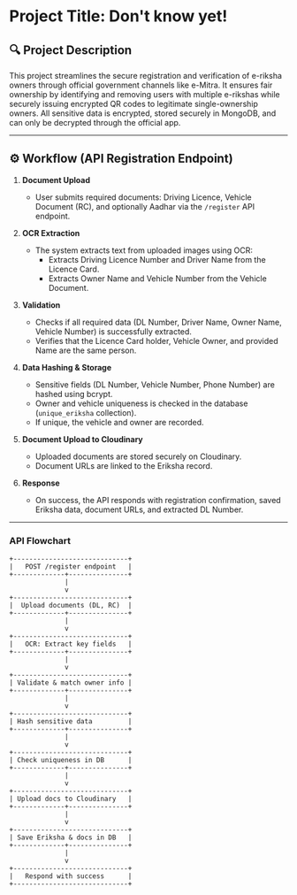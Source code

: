 # Project Title: Don't know yet!

## 🔍 Project Description

This project streamlines the secure registration and verification of e-riksha owners through official government channels like e-Mitra. It ensures fair ownership by identifying and removing users with multiple e-rikshas while securely issuing encrypted QR codes to legitimate single-ownership owners. All sensitive data is encrypted, stored securely in MongoDB, and can only be decrypted through the official app.

---



## ⚙️ Workflow (API Registration Endpoint)

1. **Document Upload**
   - User submits required documents: Driving Licence, Vehicle Document (RC), and optionally Aadhar via the `/register` API endpoint.

2. **OCR Extraction**
   - The system extracts text from uploaded images using OCR:
     - Extracts Driving Licence Number and Driver Name from the Licence Card.
     - Extracts Owner Name and Vehicle Number from the Vehicle Document.

3. **Validation**
   - Checks if all required data (DL Number, Driver Name, Owner Name, Vehicle Number) is successfully extracted.
   - Verifies that the Licence Card holder, Vehicle Owner, and provided Name are the same person.

4. **Data Hashing & Storage**
   - Sensitive fields (DL Number, Vehicle Number, Phone Number) are hashed using bcrypt.
   - Owner and vehicle uniqueness is checked in the database (`unique_eriksha` collection).
   - If unique, the vehicle and owner are recorded.

5. **Document Upload to Cloudinary**
   - Uploaded documents are stored securely on Cloudinary.
   - Document URLs are linked to the Eriksha record.

6. **Response**
   - On success, the API responds with registration confirmation, saved Eriksha data, document URLs, and extracted DL Number.

---

### API Flowchart

```text
+-----------------------------+
|   POST /register endpoint   |
+-------------+---------------+
              |
              v
+-----------------------------+
|  Upload documents (DL, RC)  |
+-------------+---------------+
              |
              v
+-----------------------------+
|   OCR: Extract key fields   |
+-------------+---------------+
              |
              v
+-----------------------------+
| Validate & match owner info |
+-------------+---------------+
              |
              v
+-----------------------------+
| Hash sensitive data         |
+-------------+---------------+
              |
              v
+-----------------------------+
| Check uniqueness in DB      |
+-------------+---------------+
              |
              v
+-----------------------------+
| Upload docs to Cloudinary   |
+-------------+---------------+
              |
              v
+-----------------------------+
| Save Eriksha & docs in DB   |
+-------------+---------------+
              |
              v
+-----------------------------+
|   Respond with success      |
+-----------------------------+
